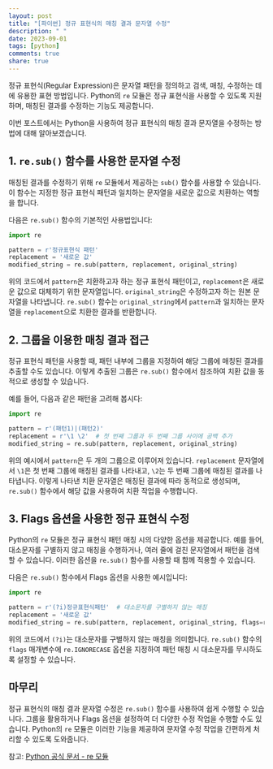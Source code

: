 ```yaml
---
layout: post
title: "[파이썬] 정규 표현식의 매칭 결과 문자열 수정"
description: " "
date: 2023-09-01
tags: [python]
comments: true
share: true
---
```


정규 표현식(Regular Expression)은 문자열 패턴을 정의하고 검색, 매칭, 수정하는 데에 유용한 표현 방법입니다. Python의 `re` 모듈은 정규 표현식을 사용할 수 있도록 지원하며, 매칭된 결과를 수정하는 기능도 제공합니다.

이번 포스트에서는 Python을 사용하여 정규 표현식의 매칭 결과 문자열을 수정하는 방법에 대해 알아보겠습니다.

## 1. `re.sub()` 함수를 사용한 문자열 수정

매칭된 결과를 수정하기 위해 `re` 모듈에서 제공하는 `sub()` 함수를 사용할 수 있습니다. 이 함수는 지정한 정규 표현식 패턴과 일치하는 문자열을 새로운 값으로 치환하는 역할을 합니다.

다음은 `re.sub()` 함수의 기본적인 사용법입니다:

```python
import re

pattern = r'정규표현식 패턴'
replacement = '새로운 값'
modified_string = re.sub(pattern, replacement, original_string)
```

위의 코드에서 `pattern`은 치환하고자 하는 정규 표현식 패턴이고, `replacement`은 새로운 값으로 대체하기 위한 문자열입니다. `original_string`은 수정하고자 하는 원본 문자열을 나타냅니다. `re.sub()` 함수는 `original_string`에서 `pattern`과 일치하는 문자열을 `replacement`으로 치환한 결과를 반환합니다.

## 2. 그룹을 이용한 매칭 결과 접근
정규 표현식 패턴을 사용할 때, 패턴 내부에 그룹을 지정하여 해당 그룹에 매칭된 결과를 추출할 수도 있습니다. 이렇게 추출된 그룹은 `re.sub()` 함수에서 참조하여 치환 값을 동적으로 생성할 수 있습니다.

예를 들어, 다음과 같은 패턴을 고려해 봅시다:

```python
import re

pattern = r'(패턴1)|(패턴2)'
replacement = r'\1 \2'  # 첫 번째 그룹과 두 번째 그룹 사이에 공백 추가
modified_string = re.sub(pattern, replacement, original_string)
```

위의 예시에서 `pattern`은 두 개의 그룹으로 이루어져 있습니다. `replacement` 문자열에서 `\1`은 첫 번째 그룹에 매칭된 결과를 나타내고, `\2`는 두 번째 그룹에 매칭된 결과를 나타냅니다. 이렇게 나타낸 치환 문자열은 매칭된 결과에 따라 동적으로 생성되며, `re.sub()` 함수에서 해당 값을 사용하여 치환 작업을 수행합니다.

## 3. Flags 옵션을 사용한 정규 표현식 수정
Python의 `re` 모듈은 정규 표현식 패턴 매칭 시의 다양한 옵션을 제공합니다. 예를 들어, 대소문자를 구별하지 않고 매칭을 수행하거나, 여러 줄에 걸친 문자열에서 패턴을 검색할 수 있습니다. 이러한 옵션을 `re.sub()` 함수를 사용할 때 함께 적용할 수 있습니다.

다음은 `re.sub()` 함수에서 Flags 옵션을 사용한 예시입니다:

```python
import re

pattern = r'(?i)정규표현식패턴'  # 대소문자를 구별하지 않는 매칭
replacement = '새로운 값'
modified_string = re.sub(pattern, replacement, original_string, flags=re.IGNORECASE)
```

위의 코드에서 `(?i)`는 대소문자를 구별하지 않는 매칭을 의미합니다. `re.sub()` 함수의 `flags` 매개변수에 `re.IGNORECASE` 옵션을 지정하여 패턴 매칭 시 대소문자를 무시하도록 설정할 수 있습니다.

## 마무리

정규 표현식의 매칭 결과 문자열 수정은 `re.sub()` 함수를 사용하여 쉽게 수행할 수 있습니다. 그룹을 활용하거나 Flags 옵션을 설정하여 더 다양한 수정 작업을 수행할 수도 있습니다. Python의 `re` 모듈은 이러한 기능을 제공하여 문자열 수정 작업을 간편하게 처리할 수 있도록 도와줍니다.

참고: [Python 공식 문서 - re 모듈](https://docs.python.org/3/library/re.html)